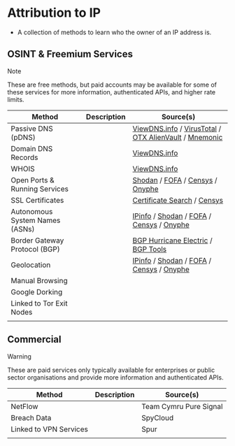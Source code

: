 # Attribution to IP
- A collection of methods to learn who the owner of an IP address is.

## OSINT & Freemium Services
> [!NOTE]
> These are free methods, but paid accounts may be available for some of these services for more information, authenticated APIs, and higher rate limits.

| Method | Description | Source(s) |
| --- | --- | --- |
| Passive DNS (pDNS) | | [ViewDNS.info](https://viewdns.info) / [VirusTotal](https://www.virustotal.com)  / [OTX AlienVault](https://otx.alienvault.com/) / [Mnemonic](https://passivedns.mnemonic.no/) |
| Domain DNS Records | | [ViewDNS.info](https://viewdns.info) |
| WHOIS | | [ViewDNS.info](https://viewdns.info) |
| Open Ports & Running Services | | [Shodan](https://www.shodan.io/) / [FOFA](https://en.fofa.info/) / [Censys](https://search.censys.io/) / [Onyphe](https://search.onyphe.io/) |
| SSL Certificates | | [Certificate Search](https://crt.sh) / [Censys](https://search.censys.io/) |
| Autonomous System Names (ASNs) | | [IPinfo](https://ipinfo.io/) / [Shodan](https://www.shodan.io/) / [FOFA](https://en.fofa.info/) / [Censys](https://search.censys.io/) / [Onyphe](https://search.onyphe.io/) |
| Border Gateway Protocol (BGP) | | [BGP Hurricane Electric](https://bgp.he.net/) / [BGP Tools](https://bgp.tools/) |
| Geolocation | | [IPinfo](https://ipinfo.io/) / [Shodan](https://www.shodan.io/) / [FOFA](https://en.fofa.info/) / [Censys](https://search.censys.io/) / [Onyphe](https://search.onyphe.io/) |
| Manual Browsing | | |
| Google Dorking | | |
| Linked to Tor Exit Nodes |  |  |
|  |  |  |

## Commercial
> [!WARNING]
> These are paid services only typically available for enterprises or public sector organisations and provide more information and authenticated APIs.

| Method | Description | Source(s) |
| --- | --- | --- |
| NetFlow |  | Team Cymru Pure Signal |
| Breach Data |  | SpyCloud  |
| Linked to VPN Services |  | Spur |
|  |  |  |
